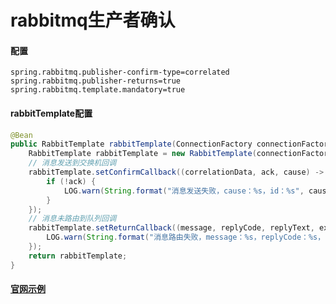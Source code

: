 # rabbitmq生产者确认

#### 配置

```
spring.rabbitmq.publisher-confirm-type=correlated
spring.rabbitmq.publisher-returns=true
spring.rabbitmq.template.mandatory=true
```

#### rabbitTemplate配置

```java
@Bean
public RabbitTemplate rabbitTemplate(ConnectionFactory connectionFactory) {
    RabbitTemplate rabbitTemplate = new RabbitTemplate(connectionFactory);
    // 消息发送到交换机回调
    rabbitTemplate.setConfirmCallback((correlationData, ack, cause) -> {
        if (!ack) {
            LOG.warn(String.format("消息发送失败，cause：%s，id：%s", cause, correlationData.getId()));
        }
    });
    // 消息未路由到队列回调
    rabbitTemplate.setReturnCallback((message, replyCode, replyText, exchange, routingKey) -> {
        LOG.warn(String.format("消息路由失败，message：%s，replyCode：%s，replyText：%s", message.toString(), replyCode, replyText));
    });
    return rabbitTemplate;
}
```

#### [官网示例](https://github.com/spring-projects/spring-amqp-samples/tree/main/spring-rabbit-confirms-returns)